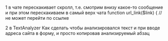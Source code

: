 1 в чате перескакивает скролл, т.е. смотрим внизу какое-то сообщение и при этом перескакиваем в самый верх чата
function url_link($link) { // не может перейти по ссылке

2 в TextAnalyzer Как сделать чтобы анализировался текст и при вводе адреса сайта в форму, и просто копировав анализируемый абзац 